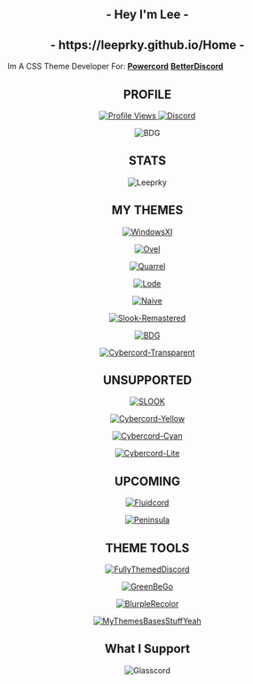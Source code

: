 <h2 align="center">- Hey I'm Lee -</h2>
<h2 align="center">- https://leeprky.github.io/Home -</h2>

Im A CSS Theme Developer For:
**[Powercord](https://powercord.dev/)** **[BetterDiscord](https://betterdiscord.app/developer/Leeprky)**

<h2 align="center">PROFILE</h2>
<a href="https://github.com/leeprky">
  <p align="center">
    <img src="https://komarev.com/ghpvc/?username=leeprky&color=yellow" alt="Profile Views">
    <a href="https://discord.gg/geJF43E"><img src="https://img.shields.io/static/v1?logo=discord&label=&message=Discord&color=36393f&style=flat-square" alt="Discord"></a>
  </p>
  <p align="center">
 <img align="center" src="https://spotify-github-profile.vercel.app/api/view?uid=662kfkekmpc0q4fexw8rngvat&cover_image=true&theme=novatorem" alt="BDG">
  </p>
</a>
  <h2 align="center">STATS</h2>
  <p align="center">
    <img align="center" src="https://github-readme-stats.vercel.app/api?username=Leeprky&show_icons=true&theme=algolia" alt="Leeprky">
  </p>
</a>

<h2 align="center">MY THEMES</h2>

<a href="https://github.com/leeprky/WindowsXI">
  <p align="center">
    <img align="center" src="https://github-readme-stats.vercel.app/api/pin/?username=Leeprky&repo=WindowsXI&theme=radical" alt="WindowsXI">
  </p>
</a>
<a href="https://github.com/leeprky/Ovel">
  <p align="center">
    <img align="center" src="https://github-readme-stats.vercel.app/api/pin/?username=Leeprky&repo=Ovel&theme=radical" alt="Ovel">
  </p>
</a>
<a href="https://github.com/leeprky/Quarrel">
  <p align="center">
    <img align="center" src="https://github-readme-stats.vercel.app/api/pin/?username=Leeprky&repo=Quarrel&theme=radical" alt="Quarrel">
  </p>
</a>
<a href="https://github.com/leeprky/Lode">
  <p align="center">
    <img align="center" src="https://github-readme-stats.vercel.app/api/pin/?username=Leeprky&repo=Lode&theme=radical" alt="Lode">
  </p>
</a>
<a href="https://github.com/leeprky/Naive">
  <p align="center">
    <img align="center" src="https://github-readme-stats.vercel.app/api/pin/?username=Leeprky&repo=naive&theme=radical" alt="Naive">
  </p>
</a>
<a href="https://github.com/leeprky/Slook-Remastered">
  <p align="center">
    <img align="center" src="https://github-readme-stats.vercel.app/api/pin/?username=Leeprky&repo=Slook-Remastered&theme=radical" alt="Slook-Remastered">
  </p>
</a>
<a href="https://github.com/leeprky/BetterDefaultGlasscord">
  <p align="center">
    <img align="center" src="https://github-readme-stats.vercel.app/api/pin/?username=Leeprky&repo=BetterDefaultGlasscord&theme=radical" alt="BDG">
  </p>
</a>
<a href="https://github.com/leeprky/cybercordtheme-transparent">
  <p align="center">
    <img align="center" src="https://github-readme-stats.vercel.app/api/pin/?username=Leeprky&repo=cybercordtheme-transparent&theme=radical" alt="Cybercord-Transparent">
  </p>
</a>

<h2 align="center">UNSUPPORTED</h2>

<a href="https://github.com/leeprky/Slook">
  <p align="center">
    <img align="center" src="https://github-readme-stats.vercel.app/api/pin/?username=Leeprky&repo=Slook&theme=chartreuse-dark" alt="SLOOK">
  </p>
</a>
<a href="https://github.com/leeprky/cybercordtheme-yellow">
  <p align="center">
    <img align="center" src="https://github-readme-stats.vercel.app/api/pin/?username=Leeprky&repo=cybercordtheme-yellow&theme=chartreuse-dark" alt="Cybercord-Yellow">
  </p>
</a>
<a href="https://github.com/leeprky/cybercordtheme-cyan">
  <p align="center">
    <img align="center" src="https://github-readme-stats.vercel.app/api/pin/?username=Leeprky&repo=cybercordtheme-cyan&theme=chartreuse-dark" alt="Cybercord-Cyan">
  </p>
</a>
<a href="https://github.com/leeprky/cybercordtheme-lite">
  <p align="center">
    <img align="center" src="https://github-readme-stats.vercel.app/api/pin/?username=Leeprky&repo=cybercordtheme-lite&theme=chartreuse-dark" alt="Cybercord-Lite">
  </p>
</a>

<h2 align="center">UPCOMING</h2>

<a href="https://github.com/leeprky/Fluidcord">
  <p align="center">
    <img align="center" src="https://github-readme-stats.vercel.app/api/pin/?username=Leeprky&repo=Fluidcord&theme=highcontrast" alt="Fluidcord">
  </p>
</a>
<a href="https://github.com/leeprky/Peninsula">
  <p align="center">
    <img align="center" src="https://github-readme-stats.vercel.app/api/pin/?username=Leeprky&repo=Peninsula&theme=highcontrast" alt="Peninsula">
  </p>
</a>


<h2 align="center">THEME TOOLS</h2>

<a href="https://github.com/leeprky/FullyThemedDiscord">
  <p align="center">
    <img align="center" src="https://github-readme-stats.vercel.app/api/pin/?username=Leeprky&repo=FullyThemedDiscord&theme=tokyonight" alt="FullyThemedDiscord">
  </p>
</a>
<a href="https://github.com/leeprky/GreenBeGo">
  <p align="center">
    <img align="center" src="https://github-readme-stats.vercel.app/api/pin/?username=Leeprky&repo=GreenBeGo&theme=tokyonight" alt="GreenBeGo">
  </p>
</a>
<a href="https://github.com/leeprky/BlurpleRecolor">
  <p align="center">
    <img align="center" src="https://github-readme-stats.vercel.app/api/pin/?username=Leeprky&repo=BlurpleRecolor&theme=tokyonight" alt="BlurpleRecolor">
  </p>
</a>
<a href="https://github.com/leeprky/MyThemesBasesStuffYeah">
  <p align="center">
    <img align="center" src="https://github-readme-stats.vercel.app/api/pin/?username=Leeprky&repo=MyThemesBasesStuffYeah&theme=tokyonight" alt="MyThemesBasesStuffYeah">
  </p>
</a>

<h2 align="center">What I Support</h2>

  <p align="center">
    <img align="center" src="https://github-readme-stats.vercel.app/api/pin/?username=AryToNeX&repo=Glasscord&theme=dark" alt="Glasscord">
  </p>
</a>

